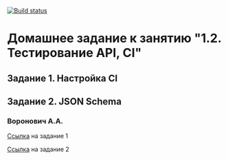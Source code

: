 [![Build status](https://ci.appveyor.com/api/projects/status/16dsy37nj6cr47ci/branch/master?svg=true)](https://ci.appveyor.com/project/valex182/api-1-2-emys1/branch/master)

# Домашнее задание к занятию "1.2. Тестирование API, CI"
## Задание 1. Настройка CI
## Задание 2. JSON Schema
### Воронович А.А.

[Ссылка](https://github.com/netology-code/aqa-homeworks/tree/master/api-ci#%D0%B7%D0%B0%D0%B4%D0%B0%D1%87%D0%B0-1---%D0%BD%D0%B0%D1%81%D1%82%D1%80%D0%BE%D0%B9%D0%BA%D0%B0-ci) на задание 1

[Ссылка](https://github.com/netology-code/aqa-homeworks/tree/master/api-ci#%D0%B7%D0%B0%D0%B4%D0%B0%D1%87%D0%B0-2---json-schema) на задание 2
